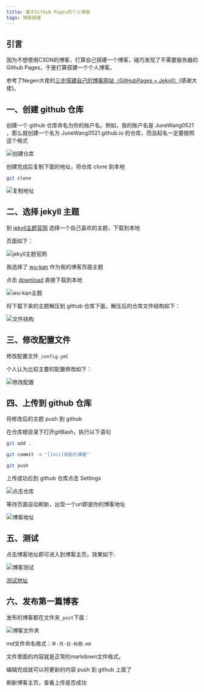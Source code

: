 ```yaml
---
title: 基于Github Pages的个人博客
tags: 博客搭建
---
```

## 引言

因为不想使用CSDN的博客，打算自己搭建一个博客，碰巧发现了不需要服务器的Github Pages，于是打算搭建一个个人博客。

参考了Negen大佬的[三步搭建自己的博客网站（GitHubPages + Jekyll）](https://www.jianshu.com/p/4048bbb259e9)(感谢大佬)。

## 一、创建 github 仓库

创建一个 github 仓库命名为你的账户名。例如，我的账户名是 JuneWang0521 ，那么就创建一个名为 JuneWang0521.github.io 的仓库，而且起名一定要按照这个格式

![创建仓库](/public/image/2019-01-16-1.jpg)

创建完成后复制下面的地址，将仓库 clone 到本地

```bash
git clone
```

![复制地址](/public/image/2019-01-16-2.jpg)

## 二、选择 jekyll 主题

到 [jekyll主题官网](http://jekyllthemes.org) 选择一个自己喜欢的主题，下载到本地

页面如下：

![jekyll主题官网](/public/image/2019-01-16-3.jpg)

我选择了 [wu-kan](http://jekyllthemes.org/themes/wu-kan/) 作为我的博客页面主题

点击 [download](https://github.com/wu-kan/wu-kan.github.io/archive/master.zip) 直接下载到本地

![wu-kan主题](/public/image/2019-01-16-4.jpg)

将下载下来的主题解压到 github 仓库下面，解压后的仓库文件结构如下：

![文件结构](/public/image/2019-01-16-5.jpg)

## 三、修改配置文件

修改配置文件`_config.yml`

个人认为比较主要的配置修改如下：

![修改配置](/public/image/2019-01-16-6.jpg)

## 四、上传到 github 仓库

将修改后的主题 push 到 github

在仓库根目录下打开gitBash，执行以下语句

```bash
git add .
```
```bash
git commit -m "[init]初始化博客"
```
```bash
git push
```

上传成功后到 github 仓库点击 Settings

![点击仓库](/public/image/2019-01-16-7.jpg)

等待页面自动刷新，出现一个url即是你的博客地址

![博客地址](/public/image/2019-01-16-8.jpg)

## 五、测试

点击博客地址即可进入到博客主页，效果如下:

![博客测试](/public/image/2019-01-16-9.jpg)

[测试地址](https://junewang0521.github.io/JuneWang0521.github.io/)

## 六、发布第一篇博客

发布的博客都在文件夹`_post`下面：

![博客文件夹](/public/image/2019-01-16-10.jpg)

md文件命名格式：`年-月-日-标题.md`

文件里面的内容就是正常的markdown文件格式。

编辑完成就可以将更新的内容 push 到 github 上面了

刷新博客主页，查看上传是否成功

